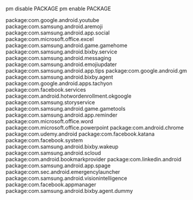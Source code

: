 pm disable PACKAGE
pm enable PACKAGE

package:com.google.android.youtube
package:com.samsung.android.aremoji
package:com.samsung.android.app.social
package:com.microsoft.office.excel
package:com.samsung.android.game.gamehome
package:com.samsung.android.bixby.service
package:com.samsung.android.messaging
package:com.samsung.android.emojiupdater
package:com.samsung.android.app.tips
package:com.google.android.gm
package:com.samsung.android.bixby.agent
package:com.google.android.apps.tachyon
package:com.facebook.services
package:com.android.hotwordenrollment.okgoogle
package:com.samsung.storyservice
package:com.samsung.android.game.gametools
package:com.samsung.android.app.reminder
package:com.microsoft.office.word
package:com.microsoft.office.powerpoint
package:com.android.chrome
package:com.udemy.android
package:com.facebook.katana
package:com.facebook.system
package:com.samsung.android.bixby.wakeup
package:com.samsung.android.scloud
package:com.android.bookmarkprovider
package:com.linkedin.android
package:com.samsung.android.app.spage
package:com.sec.android.emergencylauncher
package:com.samsung.android.visionintelligence
package:com.facebook.appmanager
package:com.samsung.android.bixby.agent.dummy